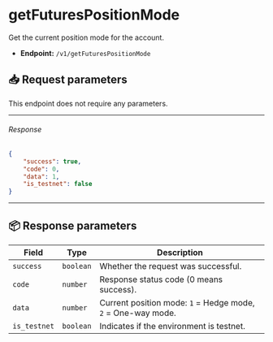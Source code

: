 # getFuturesPositionMode

Get the current position mode for the account.

- **Endpoint:** `/v1/getFuturesPositionMode`

## 📥 Request parameters

This endpoint does not require any parameters.

---

###### Response

```JSON
{
    "success": true,
    "code": 0,
    "data": 1,
    "is_testnet": false
}
```

---

## 📦 Response parameters

| **Field**     | **Type**   | **Description**                                     |
|---------------|------------|-----------------------------------------------------|
| `success`     | `boolean`  | Whether the request was successful.                |
| `code`        | `number`   | Response status code (0 means success).            |
| `data`        | `number`   | Current position mode: `1` = Hedge mode, `2` = One-way mode. |
| `is_testnet`  | `boolean`  | Indicates if the environment is testnet.           |